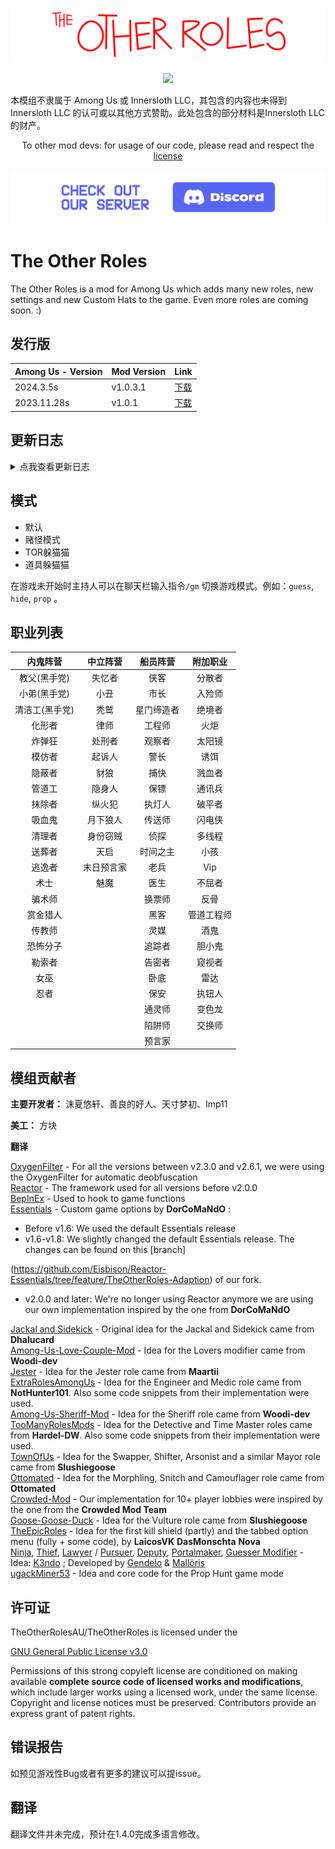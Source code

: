 ![mod banner](./Images/TOR_logo.png)

<p align="center"><a href="https://github.com/mxyx-club/TheOtherUs/releases/"><img src="https://badgen.net/github/release/mxyx-club/theotherus"></a></p>

本模组不隶属于 Among Us 或 Innersloth LLC，其包含的内容也未得到 Innersloth LLC 的认可或以其他方式赞助。此处包含的部分材料是Innersloth LLC的财产。

<p align="center">To other mod devs: for usage of our code, please read and respect the <a href="#license">license</a></p>

[![Discord](./Images/TOR_server.png)](https://discord.gg/yspVyP5meR)

# The Other Roles

The Other Roles is a mod for Among Us which adds many new roles, new settings and new Custom Hats to the game. Even more roles are coming soon. :)

## 发行版

| Among Us - Version | Mod Version | Link                                                         |
| ------------------ | ----------- | ------------------------------------------------------------ |
| 2024.3.5s          | v1.0.3.1    | [下载](https://github.com/mxyx-club/TheOtherUs/releases/download/v1.0.3.1/TheOtherUs.zip) |
| 2023.11.28s        | v1.0.1      | [下载](https://github.com/mxyx-club/TheOtherUs/releases/download/v1.0.1/TheOtherUs.zip) |



## 更新日志

<details>
  <summary>点我查看更新日志</summary>


###  v1.0.3.2:

 - #### 新增内容

    - 新增附加职业：绝境者（在内鬼阵营只剩1名时减少击杀cd）
    - 魅魔：新增真爱无法跟随原阵营获胜的选项

 - #### Bug修复：

    - 豺狼：关闭豺狼可破坏的选项仍然可以破坏的问题
    - 换票师：无法修理破坏的问题

###  v1.0.3.1:

 - 新增主职业：预言家
 - 入殓师：更改为内鬼阵营专属附加职业
 - 赌怪模式：修复赌怪分配的bug
 - 告密者：重做为旧版（并未完全可用）

### v1.0.3:

- 新增附加职业：执钮人、闪电侠
- 修复火炬视野bug

###  v1.0.2:

 - 适配游戏新版本v2024.3.5
 - 新增游戏开始时Stop按钮
 - 新增主职业：魅魔
 - 侦探：优化脚印生成导致的卡顿
 - 侦探：尸检报告改为查验凶手职业与凶手颜色
 - 医生：新增尸检报告为查验凶手名字与凶手颜色
 - 医生：医生可以在会议中查看被保护的玩家，有蓝色括号提示
 - 修复了更多的Bug (想不起来了)

###  v1.0.1:

 - #### 新增内容：

    - 新增职业：天启、末日预言家
    - 统一开局cd
    - 内置百人模组
    - 更好的地图选项
    - 真菌丛林：增加随机出生、增加分散坐标
    - 火炬：增加视野倍率选项
    - 交换师：增加可交换中立选项
    - 诱饵：新增只分配给船员选项
    - 隐身人：从豺狼分离为独立职业
    - 豺狼：新增内鬼可发现队友变为跟班选项
    - 中立阵营：改为假任务以不影响船员阵营任务胜利
    - 失忆者：删除假任务限制（可在获得身份前做任务，但不影响船员）

 - #### Bug修复：

    - 起诉人：无法跟随除内鬼及其他阵营获胜
    - 真菌丛林：修复视野问题
    - 火炬：修复视野问题
    - 警长：无法在游戏内得知捕快身份的问题
    - 修复了其它BUG

</details>

## 模式

- 默认
- 赌怪模式
- TOR躲猫猫
- 道具躲猫猫

在游戏未开始时主持人可以在聊天栏输入指令<code>/gm</code> 切换游戏模式。例如：<code>guess</code>, <code>hide</code>, <code>prop</code> 。

## 职业列表

|    内鬼阵营    |  中立阵营  |  船员阵营  |  附加职业  |
| :------------: | :--------: | :--------: | :--------: |
|  教父(黑手党)  |   失忆者   |    侠客    |   分散者   |
|  小弟(黑手党)  |    小丑    |    市长    |   入殓师   |
| 清洁工(黑手党) |    秃鹫    | 星门缔造者 |   绝境者   |
|     化形者     |    律师    |   工程师   |    火炬    |
|     炸弹狂     |   处刑者   |   观察者   |   太阳镜   |
|     模仿者     |   起诉人   |    警长    |    诱饵    |
|     隐蔽者     |    豺狼    |    捕快    |   溅血者   |
|     管道工     |   隐身人   |    保镖    |   通讯兵   |
|     抹除者     |   纵火犯   |   执灯人   |   破平者   |
|     吸血鬼     |  月下狼人  |   传送师   |   闪电侠   |
|     清理者     |  身份窃贼  |    侦探    |   多线程   |
|     送葬者     |    天启    |  时间之主  |    小孩    |
|     逃逸者     | 末日预言家 |    老兵    |    Vip     |
|      术士      |    魅魔    |    医生    |   不屈者   |
|     骗术师     |            |   换票师   |    反骨    |
|    赏金猎人    |            |    黑客    | 管道工程师 |
|     传教师     |            |    灵媒    |    酒鬼    |
|    恐怖分子    |            |   追踪者   |   胆小鬼   |
|     勒索者     |            |   告密者   |   窥视者   |
|      女巫      |            |    卧底    |    雷达    |
|      忍者      |            |    保安    |   执钮人   |
|                |            |   通灵师   |   变色龙   |
|                |            |   陷阱师   |   交换师   |
|                |            |   预言家   |            |

## 模组贡献者

**主要开发者：**
沫夏悠轩、善良的好人、天寸梦初、Imp11

**美工：**
方块

**翻译**


[OxygenFilter](https://github.com/NuclearPowered/Reactor.OxygenFilter) - For all the versions between v2.3.0 and v2.6.1, we were using the OxygenFilter for automatic deobfuscation\
[Reactor](https://github.com/NuclearPowered/Reactor) - The framework used for all versions before v2.0.0\
[BepInEx](https://github.com/BepInEx) - Used to hook to game functions\
[Essentials](https://github.com/DorCoMaNdO/Reactor-Essentials) - Custom game options by **DorCoMaNdO** :

- Before v1.6: We used the default Essentials release
- v1.6-v1.8: We slightly changed the default Essentials release. The changes can be found on this [branch]

(https://github.com/Eisbison/Reactor-Essentials/tree/feature/TheOtherRoles-Adaption) of our fork.
- v2.0.0 and later: We're no longer using Reactor anymore we are using our own implementation inspired by the one from **DorCoMaNdO**

[Jackal and Sidekick](https://www.twitch.tv/dhalucard) - Original idea for the Jackal and Sidekick came from **Dhalucard**\
[Among-Us-Love-Couple-Mod](https://github.com/Woodi-dev/Among-Us-Love-Couple-Mod) - Idea for the Lovers modifier came from **Woodi-dev**\
[Jester](https://github.com/Maartii/Jester) - Idea for the Jester role came from **Maartii**\
[ExtraRolesAmongUs](https://github.com/NotHunter101/ExtraRolesAmongUs) - Idea for the Engineer and Medic role came from **NotHunter101**. Also some code snippets from their implementation were used.\
[Among-Us-Sheriff-Mod](https://github.com/Woodi-dev/Among-Us-Sheriff-Mod) - Idea for the Sheriff role came from **Woodi-dev**\
[TooManyRolesMods](https://github.com/Hardel-DW/TooManyRolesMods) - Idea for the Detective and Time Master roles came from **Hardel-DW**. Also some code snippets from their implementation were used.\
[TownOfUs](https://github.com/slushiegoose/Town-Of-Us) - Idea for the Swapper, Shifter, Arsonist and a similar Mayor role came from **Slushiegoose**\
[Ottomated](https://twitter.com/ottomated_) - Idea for the Morphling, Snitch and Camouflager role came from **Ottomated**\
[Crowded-Mod](https://github.com/CrowdedMods/CrowdedMod) - Our implementation for 10+ player lobbies were inspired by the one from the **Crowded Mod Team**\
[Goose-Goose-Duck](https://store.steampowered.com/app/1568590/Goose_Goose_Duck) - Idea for the Vulture role came from **Slushiegoose**\
[TheEpicRoles](https://github.com/LaicosVK/TheEpicRoles) - Idea for the first kill shield (partly) and the tabbed option menu (fully + some code), by **LaicosVK** **DasMonschta** **Nova**\
[Ninja](#ninja), [Thief](#thief), [Lawyer](#lawyer) / [Pursuer](#pursuer), [Deputy](#deputy), [Portalmaker](#portalmaker), [Guesser Modifier](#guesser-modifier) - Idea: [K3ndo](https://github.com/K3ndoo) ; Developed by [Gendelo](https://github.com/gendelo3) & [Mallöris](https://github.com/Mallaris) \
[ugackMiner53](https://github.com/ugackMiner53/PropHunt) - Idea and core code for the Prop Hunt game mode

## 许可证

TheOtherRolesAU/TheOtherRoles is licensed under the

[GNU General Public License v3.0](https://github.com/TheOtherRolesAU/TheOtherRoles/blob/main/LICENSE)

Permissions of this strong copyleft license are conditioned on making available **complete source code of licensed works and modifications**, which include larger works using a licensed work, under the same license. Copyright and license notices must be preserved. Contributors provide an express grant of patent rights.

## 错误报告

如预见游戏性Bug或者有更多的建议可以提issue。


## 翻译

翻译文件并未完成，预计在1.4.0完成多语言修改。
